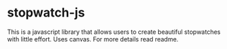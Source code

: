 stopwatch-js
============

This is a javascript library that allows users to create beautiful stopwatches with little effort. Uses canvas. For more details read readme.
